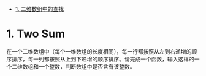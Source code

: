 <!-- GFM-TOC -->
* [1. 二维数组中的查找](#1-二维数组中的查找)
<!-- GFM-TOC -->

# 1. Two Sum

在一个二维数组中（每个一维数组的长度相同），每一行都按照从左到右递增的顺序排序，每一列都按照从上到下递增的顺序排序。请完成一个函数，输入这样的一个二维数组和一个整数，判断数组中是否含有该整数。